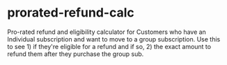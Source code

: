 # prorated-refund-calc
Pro-rated refund and eligibility calculator for Customers who have an Individual subscription and want to move to a group subscription. Use this to see 1) if they're eligible for a refund and if so, 2) the exact amount to refund them after they purchase the group sub.
